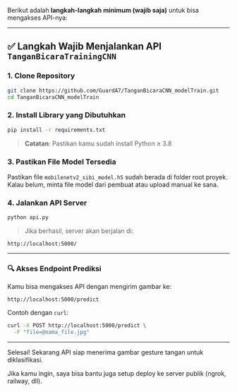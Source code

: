 Berikut adalah **langkah-langkah minimum (wajib saja)** untuk bisa mengakses API-nya:

---

## ✅ Langkah Wajib Menjalankan API `TanganBicaraTrainingCNN`

### 1. **Clone Repository**

```bash
git clone https://github.com/GuardA7/TanganBicaraCNN_modelTrain.git
cd TanganBicaraCNN_modelTrain
```

### 2. **Install Library yang Dibutuhkan**

```bash
pip install -r requirements.txt
```

> **Catatan**: Pastikan kamu sudah install Python ≥ 3.8

### 3. **Pastikan File Model Tersedia**

Pastikan file `mobilenetv2_sibi_model.h5` sudah berada di folder root proyek. Kalau belum, minta file model dari pembuat atau upload manual ke sana.

### 4. **Jalankan API Server**

```bash
python api.py
```

> Jika berhasil, server akan berjalan di:

```
http://localhost:5000/
```

---

### 🔍 Akses Endpoint Prediksi

Kamu bisa mengakses API dengan mengirim gambar ke:

```
http://localhost:5000/predict
```

Contoh dengan `curl`:

```bash
curl -X POST http://localhost:5000/predict \
  -F "file=@nama_file.jpg"
```

---

Selesai! Sekarang API siap menerima gambar gesture tangan untuk diklasifikasi.

Jika kamu ingin, saya bisa bantu juga setup deploy ke server publik (ngrok, railway, dll).
